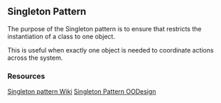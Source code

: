 ## Singleton Pattern

The purpose of the Singleton pattern is to ensure that restricts the instantiation of a class to one object.

This is useful when exactly one object is needed to coordinate actions across the system.

### Resources 
[Singleton pattern Wiki](https://en.wikipedia.org/wiki/Singleton_pattern)
[Singleton Pattern OODesign](http://www.oodesign.com/singleton-pattern.html)